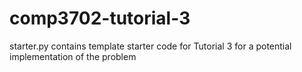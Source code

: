 # comp3702-tutorial-3

starter.py contains template starter code for Tutorial 3 for a potential implementation
of the problem